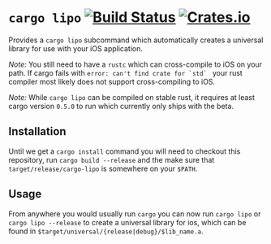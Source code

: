 # `cargo lipo` [![Build Status](https://travis-ci.org/TimNN/cargo-lipo.svg?branch=master)](https://travis-ci.org/TimNN/cargo-lipo) [![Crates.io](https://img.shields.io/crates/v/cargo-lipo.svg)](https://crates.io/crates/cargo-lipo)

Provides a `cargo lipo` subcommand which automatically creates a universal library for use with your iOS application.

*Note:* You still need to have a `rustc` which can cross-compile to iOS on your path. If cargo fails with ``error: can't find crate for `std` `` your rust compiler most likely does not support cross-compiling to iOS.

*Note:* While `cargo lipo` can be compiled on stable rust, it requires at least cargo version `0.5.0` to run which currently only ships with the beta.

## Installation

Until we get a `cargo install` command you will need to checkout this repository, run `cargo build --release` and the make sure that `target/release/cargo-lipo` is somewhere on your `$PATH`.

## Usage

From anywhere you would usually run `cargo` you can now run `cargo lipo` or `cargo lipo --release` to create a universal library for ios, which can be found in `$target/universal/{release|debug}/$lib_name.a`.
